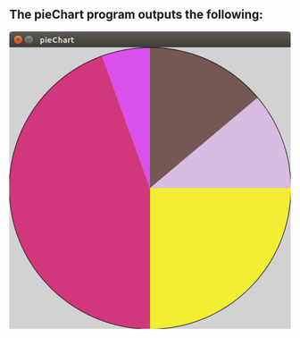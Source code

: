 ## The pieChart program outputs the following:

<div style='float: center'>
  <img style='width: 600px' src="img/piechart.png"></img>
</div>

